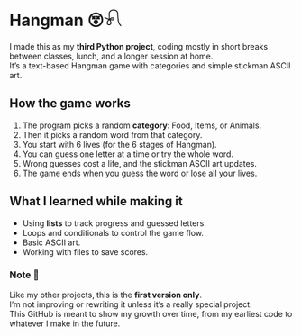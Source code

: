 # Hangman 😵𓍯  

I made this as my **third Python project**, coding mostly in short breaks between classes, lunch, and a longer session at home.  
It’s a text-based Hangman game with categories and simple stickman ASCII art.  

## How the game works  
1. The program picks a random **category**: Food, Items, or Animals.  
2. Then it picks a random word from that category.  
3. You start with 6 lives (for the 6 stages of Hangman).  
4. You can guess one letter at a time or try the whole word.  
5. Wrong guesses cost a life, and the stickman ASCII art updates.  
6. The game ends when you guess the word or lose all your lives.  

## What I learned while making it  
- Using **lists** to track progress and guessed letters.  
- Loops and conditionals to control the game flow.  
- Basic ASCII art.  
- Working with files to save scores.  

### Note 📝  
Like my other projects, this is the **first version only**.  
I’m not improving or rewriting it unless it’s a really special project.  
This GitHub is meant to show my growth over time, from my earliest code to whatever I make in the future.
